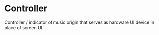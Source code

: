# Controller
Controller / indicator of music origin that serves as hardware UI device in place of screen UI.  
